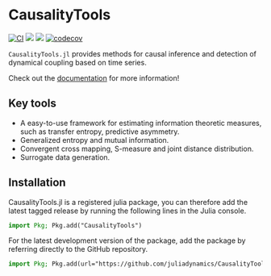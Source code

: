# CausalityTools

[![CI](https://github.com/juliadynamics/CausalityTools.jl/workflows/CI/badge.svg)](https://github.com/JuliaDynamics/CausalityTools.jl/actions)
[![](https://img.shields.io/badge/docs-latest_tagged-blue.svg)](https://juliadynamics.github.io/CausalityTools.jl/stable/)
[![](https://img.shields.io/badge/docs-dev_(master)-blue.svg)](https://juliadynamics.github.io/CausalityTools.jl/dev/)
[![codecov](https://codecov.io/gh/JuliaDynamics/CausalityTools.jl/branch/master/graph/badge.svg?token=6XlPGg5nRG)](https://codecov.io/gh/JuliaDynamics/CausalityTools.jl)

`CausalityTools.jl` provides methods for causal inference and detection of dynamical coupling based on time series.

Check out the [documentation](https://juliadynamics.github.io/CausalityTools.jl/dev) for more information!

## Key tools

- A easy-to-use framework for estimating information theoretic measures, such as transfer entropy, predictive asymmetry.
- Generalized entropy and mutual information.
- Convergent cross mapping, S-measure and joint distance distribution.
- Surrogate data generation.

## Installation

CausalityTools.jl is a registered julia package, you can therefore add the latest tagged release
by running the following lines in the Julia console.

```julia
import Pkg; Pkg.add("CausalityTools")
```

For the latest development version of the package, add the package by referring directly to the GitHub repository.

```julia
import Pkg; Pkg.add(url="https://github.com/juliadynamics/CausalityTools.jl/", rev="master")
```
